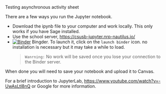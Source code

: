 Testing asynchronous activity sheet

There are a few ways you run the Jupyter notebook. 

* Download the ipynb file to your computer and work locally. This only works if you have Sage installed.
* Use the school server, https://csusb-jupyter.nrp-nautilus.io/
* [![Binder](https://mybinder.org/badge_logo.svg)](https://mybinder.org/v2/gh/youngsuKim-CSUSB/binder-math6110-1.git/HEAD) Bingder. To launch it, click on the ``launch binder`` icon. no installation is necessary but it may take a while to load. 
    > ``Wanrning:`` No work will be saved once you lose your connection to the Binder server.

When done you will need to save your notebook and upload it to Canvas. 

For a brief introduction to JupyterLab, 
https://www.youtube.com/watch?v=-UwAsLtl8nQ
or Google for more information. 
